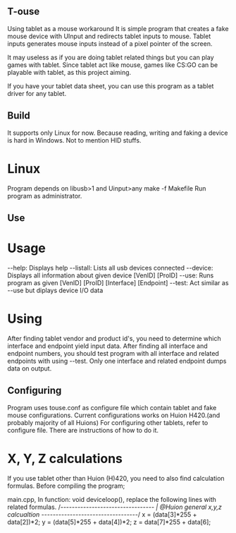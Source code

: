 ## T-ouse
Using tablet as a mouse workaround
It is simple program that creates a fake mouse device with UInput and redirects tablet inputs to mouse.
Tablet inputs generates mouse inputs instead of a pixel pointer of the screen.

It may useless as if you are doing tablet related things but you can play games with tablet.
Since tablet act like mouse, games like CS:GO can be playable with tablet, as this project aiming.

If you have your tablet data sheet, you can use this program as a tablet driver for any tablet.

## Build

It supports only Linux for now. Because reading, writing and faking a device is hard in Windows. Not to mention HID stuffs.

# Linux

Program depends on libusb>1 and Uinput>any
make -f Makefile
Run program as administrator.

## Use

# Usage 
--help:     Displays help
--listall:  Lists all usb devices connected
--device:   Displays all information about given device [VenID] [ProID]
--use:      Runs program as given [VenID] [ProID] [Interface] [Endpoint]
--test:     Act similar as --use but diplays device I/O data

# Using

After finding tablet vendor and product id's, you need to determine which interface and endpoint yield input data.
After finding all interface and endpoint numbers, you should test program with all interface and related endpoints with using --test. Only one interface and related endpoint dumps data on output. 

## Configuring

Program uses touse.conf as configure file which contain tablet and fake mouse configurations.
Current configurations works on Huion H420.(and probably majority of all Huions)
For configuring other tablets, refer to configure file. There are instructions of how to do it.

# X, Y, Z calculations

If you use tablet other than Huion (H)420, you need to also find calculation formulas.
Before compiling the program;

main.cpp, In function: void deviceloop(), replace the following lines with related formulas.
  /*---------------------------------
  | @Huion general x,y,z calcualtion
  ----------------------------------*/
   x = (data[3]*255 + data[2])*2;
   y = (data[5]*255 + data[4])*2;
   z = data[7]*255 + data[6];


